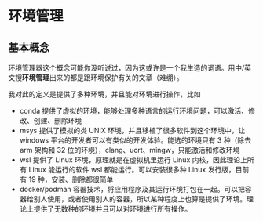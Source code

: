 # 环境管理

## 基本概念

环境管理器这个概念可能你没听说过，因为这或许是一个我生造的词语。用中/英文搜**环境管理**出来的都是跟环境保护有关的文章（难绷）。

我对此的定义是提供了多种环境，并且能对环境进行操作，比如

  - conda 提供了虚拟的环境，能够处理多种语言的运行环境问题，可以激活、修改、创建、删除环境
  - msys 提供了模拟的类 UNIX 环境，并且移植了很多软件到这个环境中，让 windows 平台的开发者可以有类似的开发体验。能选的环境只有 3 种（除去 arm 架构和 32 位的环境），clang、ucrt、mingw，只能激活和修改环境
  - wsl 提供了 Linux 环境，原理就是在虚拟机里运行 Linux 内核，因此理论上所有 Linux 能运行的软件 wsl 都能运行。可以安装很多种 Linux 发行版，目前有 19 种，安装、删除都很简单
  - docker/podman 容器技术，将应用程序及其运行环境打包在一起。可以把容器给别人使用，或者使用别人的容器，所以某种程度上也算是提供了环境。理论上提供了无数种的环境并且可以对环境进行所有操作。